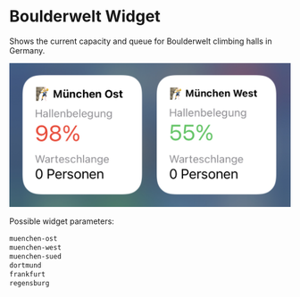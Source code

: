 # Boulderwelt Widget

Shows the current capacity and queue for Boulderwelt climbing halls in Germany.

<img src="https://raw.githubusercontent.com/0xbs/scriptable/main/boulderwelt/preview.jpg" alt="Boulderwelt Widget Preview" width="547">

Possible widget parameters:

    muenchen-ost
    muenchen-west
    muenchen-sued
    dortmund
    frankfurt
    regensburg
